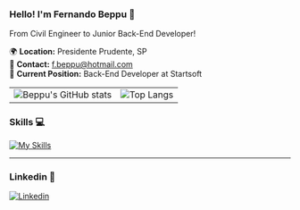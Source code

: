 ### Hello! I'm Fernando Beppu 🤙

From Civil Engineer to Junior Back-End Developer!

🌍 **Location:** Presidente Prudente, SP  
📧 **Contact:** f.beppu@hotmail.com  
💼 **Current Position:** Back-End Developer at Startsoft

<table>
  <tr>
    <td>
      <img src="https://github-readme-stats.vercel.app/api?username=feebeppu&show_icons=true&theme=dracula" alt="Beppu's GitHub stats" />
    </td>
    <td>
      <img src="https://github-readme-stats.vercel.app/api/top-langs/?username=feebeppu&layout=compact&theme=dracula" alt="Top Langs" />
    </td>
  </tr>
</table>

### Skills 💻
[![My Skills](https://skillicons.dev/icons?i=nestjs,ts,js,postgres,docker,aws,kubernetes)](https://skillicons.dev)

<hr></hr>

### Linkedin 🔗

[![Linkedin](https://skillicons.dev/icons?i=linkedin)](https://www.linkedin.com/in/fernando-beppu-6b20a4199/)
